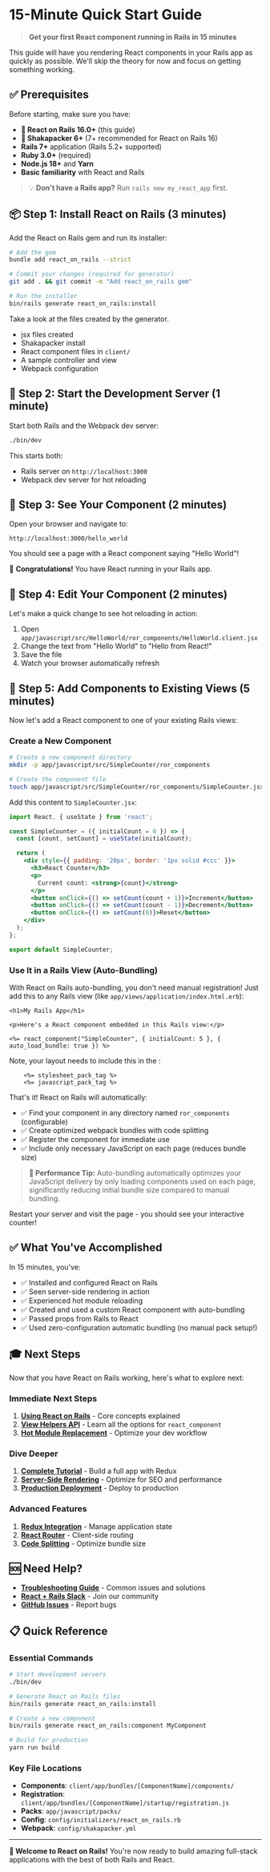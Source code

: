 # 15-Minute Quick Start Guide

> **Get your first React component running in Rails in 15 minutes**

This guide will have you rendering React components in your Rails app as quickly as possible. We'll skip the theory for now and focus on getting something working.

## ✅ Prerequisites

Before starting, make sure you have:

- **🚨 React on Rails 16.0+** (this guide)
- **🚨 Shakapacker 6+** (7+ recommended for React on Rails 16)
- **Rails 7+** application (Rails 5.2+ supported)
- **Ruby 3.0+** (required)
- **Node.js 18+** and **Yarn**
- **Basic familiarity** with React and Rails

> 💡 **Don't have a Rails app?** Run `rails new my_react_app` first.

## 📦 Step 1: Install React on Rails (3 minutes)

Add the React on Rails gem and run its installer:

```bash
# Add the gem
bundle add react_on_rails --strict

# Commit your changes (required for generator)
git add . && git commit -m "Add react_on_rails gem"

# Run the installer
bin/rails generate react_on_rails:install
```

Take a look at the files created by the generator.

- jsx files created
- Shakapacker install
- React component files in `client/`
- A sample controller and view
- Webpack configuration

## 🎯 Step 2: Start the Development Server (1 minute)

Start both Rails and the Webpack dev server:

```bash
./bin/dev
```

This starts both:

- Rails server on `http://localhost:3000`
- Webpack dev server for hot reloading

## 🎨 Step 3: See Your Component (2 minutes)

Open your browser and navigate to:

```
http://localhost:3000/hello_world
```

You should see a page with a React component saying "Hello World"!

🎉 **Congratulations!** You have React running in your Rails app.

## 🔧 Step 4: Edit Your Component (2 minutes)

Let's make a quick change to see hot reloading in action:

1. Open `app/javascript/src/HelloWorld/ror_components/HelloWorld.client.jsx`
2. Change the text from "Hello World" to "Hello from React!"
3. Save the file
4. Watch your browser automatically refresh

## 🚀 Step 5: Add Components to Existing Views (5 minutes)

Now let's add a React component to one of your existing Rails views:

### Create a New Component

```bash
# Create a new component directory
mkdir -p app/javascript/src/SimpleCounter/ror_components

# Create the component file
touch app/javascript/src/SimpleCounter/ror_components/SimpleCounter.jsx
```

Add this content to `SimpleCounter.jsx`:

```jsx
import React, { useState } from 'react';

const SimpleCounter = ({ initialCount = 0 }) => {
  const [count, setCount] = useState(initialCount);

  return (
    <div style={{ padding: '20px', border: '1px solid #ccc' }}>
      <h3>React Counter</h3>
      <p>
        Current count: <strong>{count}</strong>
      </p>
      <button onClick={() => setCount(count + 1)}>Increment</button>
      <button onClick={() => setCount(count - 1)}>Decrement</button>
      <button onClick={() => setCount(0)}>Reset</button>
    </div>
  );
};

export default SimpleCounter;
```

### Use It in a Rails View (Auto-Bundling)

With React on Rails auto-bundling, you don't need manual registration! Just add this to any Rails view (like `app/views/application/index.html.erb`):

```erb
<h1>My Rails App</h1>

<p>Here's a React component embedded in this Rails view:</p>

<%= react_component("SimpleCounter", { initialCount: 5 }, { auto_load_bundle: true }) %>
```

Note, your layout needs to include this in the <head>:

```erb
    <%= stylesheet_pack_tag %>
    <%= javascript_pack_tag %>
```

That's it! React on Rails will automatically:

- ✅ Find your component in any directory named `ror_components` (configurable)
- ✅ Create optimized webpack bundles with code splitting
- ✅ Register the component for immediate use
- ✅ Include only necessary JavaScript on each page (reduces bundle size)

> **🚀 Performance Tip:** Auto-bundling automatically optimizes your JavaScript delivery by only loading components used on each page, significantly reducing initial bundle size compared to manual bundling.

Restart your server and visit the page - you should see your interactive counter!

## ✅ What You've Accomplished

In 15 minutes, you've:

- ✅ Installed and configured React on Rails
- ✅ Seen server-side rendering in action
- ✅ Experienced hot module reloading
- ✅ Created and used a custom React component with auto-bundling
- ✅ Passed props from Rails to React
- ✅ Used zero-configuration automatic bundling (no manual pack setup!)

## 🎓 Next Steps

Now that you have React on Rails working, here's what to explore next:

### Immediate Next Steps

1. **[Using React on Rails](./using-react-on-rails.md)** - Core concepts explained
2. **[View Helpers API](../api-reference/view-helpers-api.md)** - Learn all the options for `react_component`
3. **[Hot Module Replacement](../building-features/hmr-and-hot-reloading-with-the-webpack-dev-server.md)** - Optimize your dev workflow

### Dive Deeper

1. **[Complete Tutorial](../getting-started/tutorial.md)** - Build a full app with Redux
2. **[Server-Side Rendering](../core-concepts/react-server-rendering.md)** - Optimize for SEO and performance
3. **[Production Deployment](../deployment/deployment.md)** - Deploy to production

### Advanced Features

1. **[Redux Integration](../building-features/react-and-redux.md)** - Manage application state
2. **[React Router](../building-features/react-router.md)** - Client-side routing
3. **[Code Splitting](../building-features/code-splitting.md)** - Optimize bundle size

## 🆘 Need Help?

- **[Troubleshooting Guide](../deployment/troubleshooting.md)** - Common issues and solutions
- **[React + Rails Slack](https://reactrails.slack.com)** - Join our community
- **[GitHub Issues](https://github.com/shakacode/react_on_rails/issues)** - Report bugs

## 📋 Quick Reference

### Essential Commands

```bash
# Start development servers
./bin/dev

# Generate React on Rails files
bin/rails generate react_on_rails:install

# Create a new component
bin/rails generate react_on_rails:component MyComponent

# Build for production
yarn run build
```

### Key File Locations

- **Components**: `client/app/bundles/[ComponentName]/components/`
- **Registration**: `client/app/bundles/[ComponentName]/startup/registration.js`
- **Packs**: `app/javascript/packs/`
- **Config**: `config/initializers/react_on_rails.rb`
- **Webpack**: `config/shakapacker.yml`

---

**🎉 Welcome to React on Rails!** You're now ready to build amazing full-stack applications with the best of both Rails and React.
